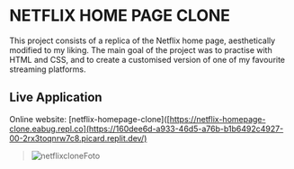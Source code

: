 # NETFLIX HOME PAGE CLONE
This project consists of a replica of the Netflix home page, aesthetically modified to my liking. The main goal of the project was to practise with HTML and CSS, and to create a customised version of one of my favourite streaming platforms.

## Live Application
Online website: [netflix-homepage-clone]([https://netflix-homepage-clone.eabug.repl.co](https://160dee6d-a933-46d5-a76b-b1b6492c4927-00-2rx3toqnrw7c8.picard.replit.dev/)
> ![netflixcloneFoto](https://user-images.githubusercontent.com/68613907/229179319-351a94fc-6b6e-4ed7-858f-e30ff69feb13.png)

